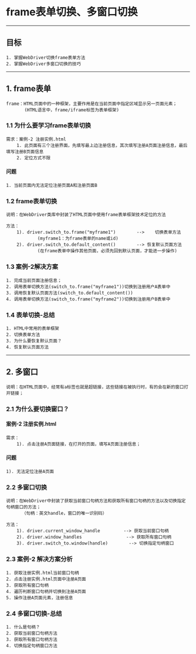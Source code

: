 # frame表单切换、多窗口切换

------

## 目标

```
1. 掌握WebDriver切换frame表单方法
2. 掌握WebDriver多窗口切换的技巧
```

------

## 1. frame表单

```
frame：HTML页面中的一种框架，主要作用是在当前页面中指定区域显示另一页面元素；
       (HTML语言中，frame/iframe标签为表单框架)
```

### 1.1 为什么要学习frame表单切换

```
需求：案例-2 注册实例.html
    1. 此页面有三个注册界面，先填写最上边注册信息，其次填写注册A页面注册信息，最后填写注册B页面信息
    2. 定位方式不限
```

#### 问题

```
1. 当前页面内无法定位注册页面A和注册页面B
```

### 1.2 frame表单切换

```
说明：在WebDriver类库中封装了HTML页面中使用frame表单框架技术定位的方法

方法：
    1). driver.switch_to.frame("myframe1")        -->    切换表单方法
            (myframe1：为frame表单的name或id)
    2). driver.switch_to.default_content()        --> 恢复默认页面方法
            (在frame表单中操作其他页面，必须先回到默认页面，才能进一步操作)
```

### 1.3 案例-2解决方案

```
1. 完成当前页面注册信息；
2. 调用表单切换方法(switch_to.frame("myframe1"))切换到注册用户A表单中
3. 调用恢复默认页面方法(switch_to.default_content())
4. 调用表单切换方法(switch_to.frame("myframe2"))切换到注册用户B表单中
```

### 1.4 表单切换-总结

```
1. HTML中常用的表单框架
2. 切换表单方法
3. 为什么要恢复默认页面？
4. 恢复默认页面方法
```

------

## 2. 多窗口

```
说明：在HTML页面中，经常有a标签也就是超链接，这些链接在被执行时，有的会在新的窗口打开链接；
```

### 2.1 为什么要切换窗口？

#### 案例-2 注册实例.html

```
需求：
    1). 点击注册A页面链接，在打开的页面，填写A页面注册信息；
```

#### 问题

```
1). 无法定位注册A页面
```

### 2.2 多窗口切换

```
说明：在WebDriver中封装了获取当前窗口句柄方法和获取所有窗口句柄的方法以及切换指定句柄窗口的方法；
      （句柄：英文handle，窗口的唯一识别码）

方法：
    1). driver.current_window_handle         --> 获取当前窗口句柄
    2). driver.window_handles                 --> 获取所有窗口句柄
    3). driver.switch_to.window(handle)        --> 切换指定句柄窗口
```

### 2.3 案例-2 解决方案分析

```
1. 获取注册实例.html当前窗口句柄
2. 点击注册实例.html页面中注册A页面
3. 获取所有窗口句柄
4. 遍历判断窗口句柄并切换到注册A页面
5. 操作注册A页面元素，注册信息
```

### 2.4 多窗口切换-总结

```
1. 什么是句柄？
2. 获取当前窗口句柄方法
3. 获取所有窗口句柄方法
4. 切换指定句柄窗口方法
```